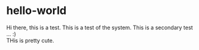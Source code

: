 # hello-world
Hi there, this is a test. This is a test of the system.  This is a secondary test ...  :)  
THis is pretty cute.
